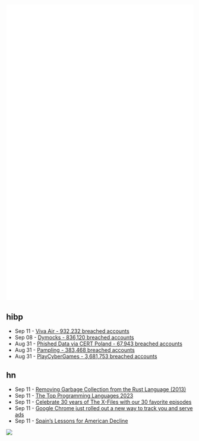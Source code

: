 ![Metrics](https://raw.githubusercontent.com/phixion/phixion/master/metrics.svg)

## hibp

<!--
for https://github.com/phixion/phixion/blob/main/.github/workflows/feeds.yml
-->
<!--START_SECTION:haveibeenpwnd-->
- Sep 11 - [Viva Air - 932,232 breached accounts](https://haveibeenpwned.com/PwnedWebsites#VivaAir)
- Sep 08 - [Dymocks - 836,120 breached accounts](https://haveibeenpwned.com/PwnedWebsites#Dymocks)
- Aug 31 - [Phished Data via CERT Poland - 67,943 breached accounts](https://haveibeenpwned.com/PwnedWebsites#CERTPolandPhish)
- Aug 31 - [Pampling - 383,468 breached accounts](https://haveibeenpwned.com/PwnedWebsites#Pampling)
- Aug 31 - [PlayCyberGames - 3,681,753 breached accounts](https://haveibeenpwned.com/PwnedWebsites#PlayCyberGames)
<!--END_SECTION:haveibeenpwnd-->

## hn

<!--
for https://github.com/phixion/phixion/blob/main/.github/workflows/feeds.yml
-->
<!--START_SECTION:hn-->
- Sep 11 - [Removing Garbage Collection from the Rust Language (2013)](http://pcwalton.github.io/_posts/2013-06-02-removing-garbage-collection-from-the-rust-language.html)
- Sep 11 - [The Top Programming Languages 2023](https://spectrum.ieee.org/the-top-programming-languages-2023)
- Sep 11 - [Celebrate 30 years of The X-Files with our 30 favorite episodes](https://arstechnica.com/culture/2023/09/the-truth-is-out-there-celebrate-30-years-of-the-x-files-with-our-30-favorite-episodes/)
- Sep 11 - [Google Chrome just rolled out a new way to track you and serve ads](https://theconversation.com/google-chrome-just-rolled-out-a-new-way-to-track-you-and-serve-ads-heres-what-you-need-to-know-213150)
- Sep 11 - [Spain’s Lessons for American Decline](https://compactmag.com/article/spain-s-lessons-for-american-decline)
<!--END_SECTION:hn-->

<!--
for https://yhype.me
-->
![](https://hit.yhype.me/github/profile?user_id=13013670)
